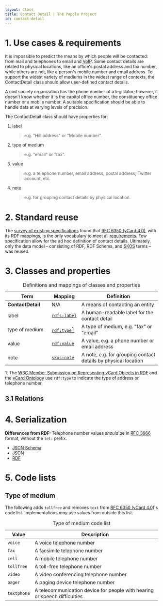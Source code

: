 ```yaml
---
layout: class
title: Contact Detail | The Popolo Project
id: contact-detail
---
```


<h1 id="use-cases-and-requirements">1. Use cases &amp; requirements</h1>

It is impossible to predict the means by which people will be contacted: from mail and telephones to email and <abbr title="Voice over Internet Protocol">VoIP</abbr>. Some contact details are related to physical locations, like an office's postal address and fax number, while others are not, like a person's mobile number and email address. To support the widest variety of mediums in the widest range of contexts, the ContactDetail class should allow user-defined contact details.

<div class="well well-example">
  <p>A civil society organization has the phone number of a legislator; however, it doesn't know whether it is the capitol office number, the constituency office number or a mobile number. A suitable specification should be able to handle data at varying levels of precision.</p>
</div>

The ContactDetail class should have properties for:

1. label

    >e.g. "Hill address" or "Mobile number".

1. type of medium

    >e.g. "email" or "fax".

1. value

    >e.g. a telephone number, email address, postal address, Twitter account, etc.

1. note

    >e.g. for grouping contact details by physical location.

<h1 id="standard-reuse">2. Standard reuse</h1>

The [survey of existing specifications](/appendices/survey.html) found that [RFC 6350 (vCard 4.0)](http://tools.ietf.org/html/rfc6350), with its RDF mappings, is the only vocabulary to meet all [requirements](#use-cases-and-requirements). Few specification allow for the ad hoc definition of contact details. Ultimately, only the data model – consisting of RDF, RDF Schema, and <abbr title="Simple Knowledge Organization System">SKOS</abbr> terms – was reused.

<h1 id="classes-and-properties">3. Classes and properties</h1>

<table>
  <caption>Definitions and mappings of classes and properties</caption>
  <thead>
    <tr>
      <th width="130">Term</th>
      <th>Mapping</th>
      <th>Definition</th>
    </tr>
  </thead>
  <tbody>
    <tr>
      <td><strong>ContactDetail</strong></td>
      <td>N/A</td>
      <td>A means of contacting an entity</td>
    </tr>
    <tr id="rdfs:label">
      <td>label</td>
      <td><code><a href="http://www.w3.org/TR/rdf-schema/#ch_label" title="http://www.w3.org/2000/01/rdf-schema#label">rdfs:label</a></code></td>
      <td>A human-readable label for the contact detail</td>
    </tr>
    <tr id="rdf:type">
      <td>type of medium</td>
      <td><code><a href="http://www.w3.org/TR/rdf-schema/#ch_type" title="http://www.w3.org/1999/02/22-rdf-syntax-ns#type">rdf:type</a></code><a href="#note1"><sup>1</sup></a></td>
      <td>A type of medium, e.g. "fax" or "email"</td>
    </tr>
    <tr id="rdf:value">
      <td>value</td>
      <td><code><a href="http://www.w3.org/TR/rdf-schema/#ch_value" title="http://www.w3.org/1999/02/22-rdf-syntax-ns#value">rdf:value</a></code></td>
      <td>A value, e.g. a phone number or email address</td>
    </tr>
    <tr id="skos:note">
      <td>note</td>
      <td><code><a href="http://www.w3.org/TR/skos-reference/#notes" title="http://www.w3.org/1999/02/22-rdf-syntax-ns#value">skos:note</a></code></td>
      <td>A note, e.g. for grouping contact details by physical location</td>
    </tr>
  </tbody>
</table>

<p class="note" id="note1">1. The <a href="http://www.w3.org/Submission/vcard-rdf/#Param">W3C Member Submission on Representing vCard Objects in RDF</a> and the <a href="http://www.w3.org/TR/vcard-rdf/#Code_Sets">vCard Ontology</a> use <code>rdf:type</code> to indicate the type of address or telephone number.</p>

## 3.1 Relations

<h1 id="serialization">4. Serialization</h1>

**Differences from RDF:** Telephone number values <em class="rfc2119">should</em> be in [RFC 3966](http://tools.ietf.org/html/rfc3966) format, without the `tel:` prefix.

<ul class="nav nav-tabs no-js">
  <li><a href="#contact-detail-schema">JSON Schema</a></li>
  <li class="active"><a href="#contact-detail-json">JSON</a></li>
  <li><a href="#contact-detail-rdf">RDF</a></li>
</ul>

<div class="tab-content">
  <div class="tab-pane" id="contact-detail-schema" data-url="/schemas/contact_detail.json"></div>
  <div class="tab-pane active" id="contact-detail-json" data-url="/examples/contact_detail.json"></div>
  <div class="tab-pane" id="contact-detail-rdf" data-url="/examples/contact_detail.ttl"></div>
</div>

<h1 id="code-lists">5. Code lists</h1>

## Type of medium

The following adds `tollfree` and removes `text` from [RFC 6350 (vCard 4.0)](http://tools.ietf.org/html/rfc6350#section-6.4.1)'s code list. Implementations <em class="rfc2119">may</em> use values from outside this list.

<table id="medium-types">
  <caption>Type of medium code list</caption>
  <thead>
    <tr>
      <th>Value</th>
      <th>Description</th>
    </tr>
  </thead>
  <tbody>
    <tr>
      <td><code>voice</code></td>
      <td>A voice telephone number</td>
    </tr>
    <tr>
      <td><code>fax</code></td>
      <td>A facsimile telephone number</td>
    </tr>
    <tr>
      <td><code>cell</code></td>
      <td>A mobile telephone number</td>
    </tr>
    <tr>
      <td><code>tollfree</code></td>
      <td>A toll-free telephone number</td>
    </tr>
    <tr>
      <td><code>video</code></td>
      <td>A video conferencing telephone number</td>
    </tr>
    <tr>
      <td><code>pager</code></td>
      <td>A paging device telephone number</td>
    </tr>
    <tr>
      <td><code>textphone</code></td>
      <td>A telecommunication device for people with hearing or speech difficulties</td>
    </tr>
  </tbody>
</table>
